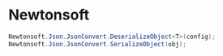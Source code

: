 # Newtonsoft

```C#
Newtonsoft.Json.JsonConvert.DeserializeObject<T>(config);
Newtonsoft.Json.JsonConvert.SerializeObject(obj);
```
